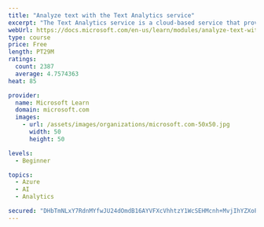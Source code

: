 ```yaml
---
title: "Analyze text with the Text Analytics service"
excerpt: "The Text Analytics service is a cloud-based service that provides advanced natural language processing over raw text for sentiment analysis, key phrase extraction, named entity recognition, and language detection."
webUrl: https://docs.microsoft.com/en-us/learn/modules/analyze-text-with-text-analytics-service/
type: course
price: Free
length: PT29M
ratings:
  count: 2387
  average: 4.7574363
heat: 85

provider:
  name: Microsoft Learn
  domain: microsoft.com
  images:
    - url: /assets/images/organizations/microsoft.com-50x50.jpg
      width: 50
      height: 50

levels:
  - Beginner

topics:
  - Azure
  - AI
  - Analytics

secured: "DHbTmNLxY7RdnMYfwJU24dOmdB16AYVFXcVhhtzY1WcSEHMcnh+MvjIhYZXoPJHbcpgjzZuYVyUS7CpCjKkT/JyWh5C0XZONXNNfiMrsHQYirkAD40+jBUrl3s6Nl4gLskVHdJy0lTSvpDyqS5jyLicMXGb7FrvwM+tzcr4XOtidGRI720PSNpATcJfmcOKdoO71fNXP2mMEa/lYbzMysmLaF2nZs4summ3RGnzb8+z4MWGWwxeD4jjVQZs5o8jLMNCG5UVK7XQK5+sgHtv5u1De78j62edyoprpfIR+Jg15GaFaey6f3HjWZMIxZEeJ+ZPegz23DbpCHSZ4ySuPcJa5lEOrCb9tLO0pt64noQ13rCubdAmwEi8z9cNTA9a7J2QoWU1QXXk7FX2Hhq66+MaU8gmuhWs70dQ5SKoADLo=;CyXM0hvNy82NjwRU8zE3Kg=="
---
```


